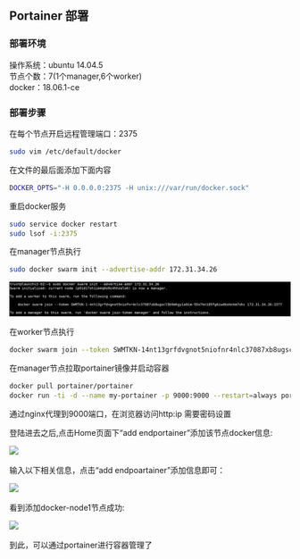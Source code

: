 ## Portainer 部署  

### 部署环境  
操作系统：ubuntu 14.04.5  
节点个数：7(1个manager,6个worker)  
docker：18.06.1-ce  


### 部署步骤  

在每个节点开启远程管理端口：2375

```bash
sudo vim /etc/default/docker
```  

在文件的最后面添加下面内容  

```bash
DOCKER_OPTS="-H 0.0.0.0:2375 -H unix:///var/run/docker.sock"
```  

重启docker服务  

```bash
sudo service docker restart
sudo lsof -i:2375
```  

在manager节点执行
```bash
sudo docker swarm init --advertise-addr 172.31.34.26
```  
![](https://github.com/wangyh2016/storm/blob/master/1.png?raw=true)

在worker节点执行  

```bash
docker swarm join --token SWMTKN-14nt13grfdvgnot5niofnr4nlc37087xb8ugscl5b9mhgyia9im-55o7kn185fg6iwdksknkm7ohc 172.31.34.26:2377
```  
在manager节点拉取portainer镜像并启动容器

```bash
docker pull portainer/portainer
docker run -ti -d --name my-portainer -p 9000:9000 --restart=always portainer/portainer
```  

通过nginx代理到9000端口，在浏览器访问http:ip 需要密码设置  

登陆进去之后,点击Home页面下“add endportainer”添加该节点docker信息:  

![](https://s1.51cto.com/images/20180906/1536202813127556.png?x-oss-process=image/watermark,size_16,text_QDUxQ1RP5Y2a5a6i,color_FFFFFF,t_100,g_se,x_10,y_10,shadow_90,type_ZmFuZ3poZW5naGVpdGk=)

输入以下相关信息，点击“add endpoartainer”添加信息即可：  

![](https://s1.51cto.com/images/20180906/1536202895723000.png?x-oss-process=image/watermark,size_16,text_QDUxQ1RP5Y2a5a6i,color_FFFFFF,t_100,g_se,x_10,y_10,shadow_90,type_ZmFuZ3poZW5naGVpdGk=)

看到添加docker-node1节点成功:  

![](https://s1.51cto.com/images/20180906/1536202930633600.png?x-oss-process=image/watermark,size_16,text_QDUxQ1RP5Y2a5a6i,color_FFFFFF,t_100,g_se,x_10,y_10,shadow_90,type_ZmFuZ3poZW5naGVpdGk=)

到此，可以通过portainer进行容器管理了
